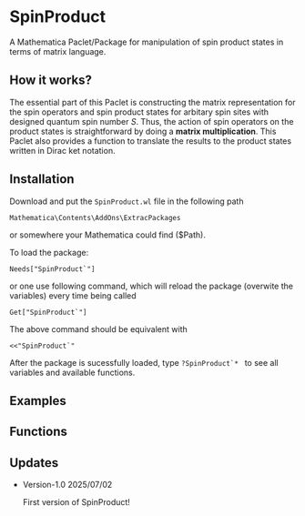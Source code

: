 # SpinProduct
A Mathematica Paclet/Package for manipulation of spin product states in terms of matrix language.


## How it works?

The essential part of this Paclet is constructing the matrix representation for the spin operators and spin product states for arbitary spin sites with designed quantum spin number $S$. Thus, the action of spin operators on the product states is straightforward by doing a **matrix multiplication**. This Paclet also provides a function to translate the results to the product states written in Dirac ket notation. 


## Installation

Download and put the ```SpinProduct.wl``` file in the following path
```
Mathematica\Contents\AddOns\ExtracPackages
```
or somewhere your Mathematica could find ($Path).

To load the package:
```
Needs["SpinProduct`"]
```
or one use following command, which will reload the package (overwite the variables) every time being called

```Get["SpinProduct`"] ```

The above command should be equivalent with
```
<<"SpinProduct`"
```
After the package is sucessfully loaded, type ```?SpinProduct`* ``` to see all variables and available functions.

## Examples



## Functions



## Updates

* Version-1.0 2025/07/02
  
  First version of SpinProduct!
